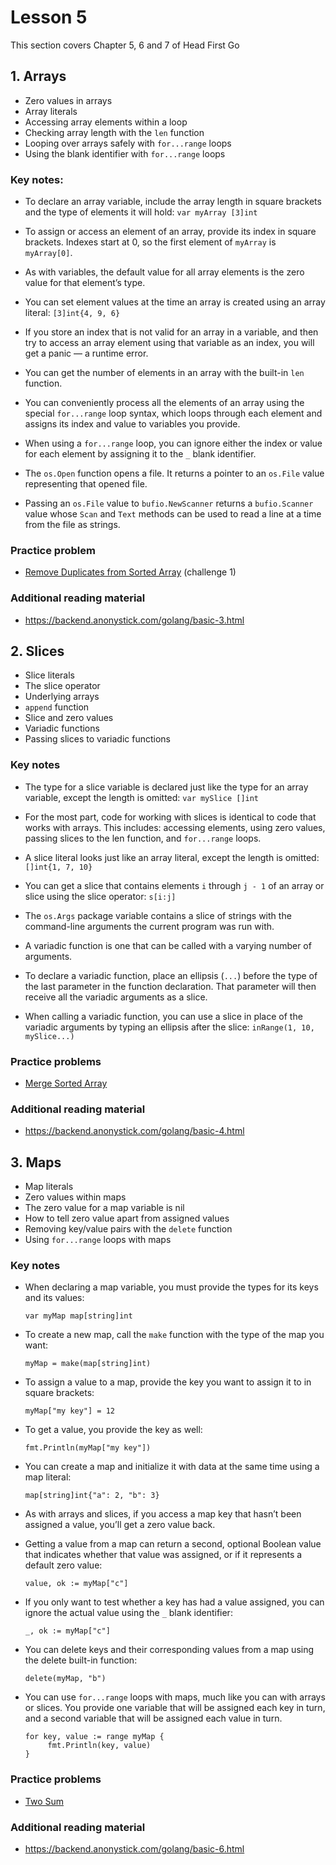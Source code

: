 # Lesson 5
This section covers Chapter 5, 6 and 7 of Head First Go

## 1. Arrays
- Zero values in arrays
- Array literals
- Accessing array elements within a loop
- Checking array length with the `len` function
- Looping over arrays safely with `for...range` loops
- Using the blank identifier with `for...range` loops

### Key notes:
* To declare an array variable, include the array length in square brackets and the type of elements it will hold: `var myArray [3]int`

* To assign or access an element of an array, provide its index in square brackets. Indexes start at 0, so the first element of `myArray` is `myArray[0]`.

* As with variables, the default value for all array elements is the zero value for that element’s type.

* You can set element values at the time an array is created using an array literal: `[3]int{4, 9, 6}`

* If you store an index that is not valid for an array in a variable, and then try to access an array element using that variable as an index, you will get a panic — a runtime error.

* You can get the number of elements in an array with the built-in `len` function.

* You can conveniently process all the elements of an array using the special `for...range` loop syntax, which loops through each element and assigns its index and value to variables you provide.

* When using a `for...range` loop, you can ignore either the index or value for each element by assigning it to the `_` blank identifier.

* The `os.Open` function opens a file. It returns a pointer to an `os.File` value representing that opened file.

* Passing an `os.File` value to `bufio.NewScanner` returns a `bufio.Scanner` value whose `Scan` and `Text` methods can be used to read a line at a time from the file as strings.

### Practice problem
- [Remove Duplicates from Sorted Array](https://leetcode.com/problems/remove-duplicates-from-sorted-array/description/) (challenge 1)

### Additional reading material
- https://backend.anonystick.com/golang/basic-3.html

## 2. Slices
- Slice literals
- The slice operator
- Underlying arrays
- `append` function
- Slice and zero values
- Variadic functions
- Passing slices to variadic functions

### Key notes
* The type for a slice variable is declared just like the type for an array variable, except the length is omitted: `var mySlice []int`

* For the most part, code for working with slices is identical to code that works with arrays. This includes: accessing elements, using zero values, passing slices to the len function, and `for...range` loops.

* A slice literal looks just like an array literal, except the length is omitted: `[]int{1, 7, 10}`

* You can get a slice that contains elements `i` through `j - 1` of an array or slice using the slice operator: `s[i:j]`

* The `os.Args` package variable contains a slice of strings with the command-line arguments the current program was run with.

* A variadic function is one that can be called with a varying number of arguments.

* To declare a variadic function, place an ellipsis (`...`) before the type of the last parameter in the function declaration. That parameter will then receive all the variadic arguments as a slice.

* When calling a variadic function, you can use a slice in place of the variadic arguments by typing an ellipsis after the slice: `inRange(1, 10, mySlice...)`

### Practice problems
- [Merge Sorted Array](https://leetcode.com/problems/merge-sorted-array/description/)

### Additional reading material
- https://backend.anonystick.com/golang/basic-4.html

## 3. Maps
- Map literals
- Zero values within maps
- The zero value for a map variable is nil
- How to tell zero value apart from assigned values
- Removing key/value pairs with the `delete` function
- Using `for...range` loops with maps

### Key notes
* When declaring a map variable, you must provide the types for its keys and its values:
     ```
     var myMap map[string]int
     ```

* To create a new map, call the `make` function with the type of the map you want:
     ```
     myMap = make(map[string]int)
     ```

* To assign a value to a map, provide the key you want to assign it to in square brackets:
     ```
     myMap["my key"] = 12
     ```

* To get a value, you provide the key as well:
     ```
     fmt.Println(myMap["my key"])
     ```

* You can create a map and initialize it with data at the same time using a map literal:
     ```
     map[string]int{"a": 2, "b": 3}
     ```

* As with arrays and slices, if you access a map key that hasn’t been assigned a value, you’ll get a zero value back.

* Getting a value from a map can return a second, optional Boolean value that indicates whether that value was assigned, or if it represents a default zero value:
     ```
     value, ok := myMap["c"]
     ```

* If you only want to test whether a key has had a value assigned, you can ignore the actual value using the `_` blank identifier:
     ```
     _, ok := myMap["c"]
     ```

* You can delete keys and their corresponding values from a map using the delete built-in function:
     ```
     delete(myMap, "b")
     ```

* You can use `for...range` loops with maps, much like you can with arrays or slices. You provide one variable that will be assigned each key in turn, and a second variable that will be assigned each value in turn.
     ```
     for key, value := range myMap {
          fmt.Println(key, value)
     }
     ```

### Practice problems
- [Two Sum](https://leetcode.com/problems/two-sum/description/)

### Additional reading material
- https://backend.anonystick.com/golang/basic-6.html
